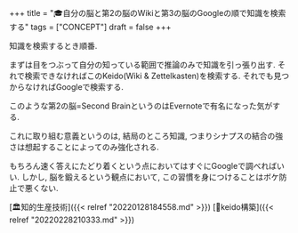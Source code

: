 +++
title = "🎓自分の脳と第2の脳のWikiと第3の脳のGoogleの順で知識を検索する"
tags = ["CONCEPT"]
draft = false
+++

知識を検索するとき順番.

まずは目をつぶって自分の知っている範囲で推論のみで知識を引っ張り出す. それで検索できなければこのKeido(Wiki & Zettelkasten)を検索する. それでも見つからなければGoogleで検索する.

このような第2の脳=Second BrainというのはEvernoteで有名になった気がする.

これに取り組む意義というのは, 結局のところ知識, つまりシナプスの結合の強さは想起することによってのみ強化される.

もちろん速く答えにたどり着くという点においてはすぐにGoogleで調べればいい. しかし, 脳を鍛えるという観点において, この習慣を身につけることはボケ防止で悪くない.

[🏛知的生産技術]({{< relref "20220128184558.md" >}}) [🔖keido構築]({{< relref "20220228210333.md" >}})
